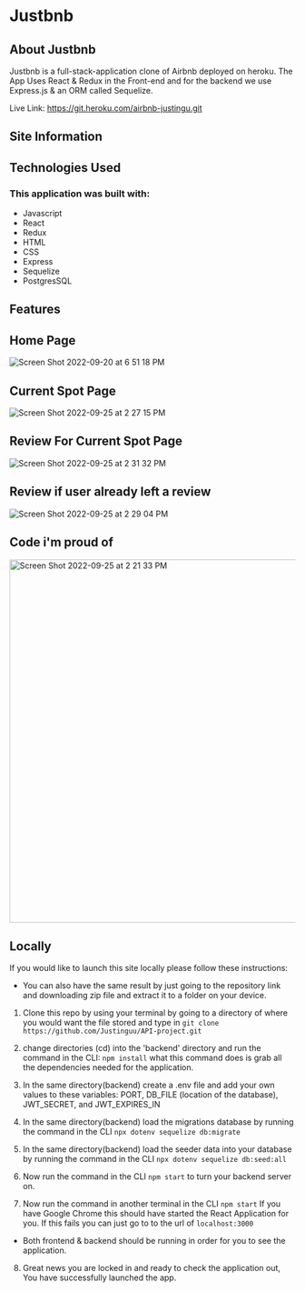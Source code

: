# Justbnb

## About Justbnb

Justbnb is a full-stack-application clone of Airbnb deployed on heroku. The App Uses React & Redux in the Front-end and for the backend we use Express.js & an ORM called Sequelize.

Live Link: https://git.heroku.com/airbnb-justingu.git

## Site Information



## Technologies Used

### This application was built with:
- Javascript
- React
- Redux
- HTML
- CSS
- Express
- Sequelize
- PostgresSQL

## Features

## Home Page
![Screen Shot 2022-09-20 at 6 51 18 PM](https://user-images.githubusercontent.com/99216902/191402623-b720f1b6-ed5b-461d-aaf5-debf3c3e0b1f.png)


## Current Spot Page
![Screen Shot 2022-09-25 at 2 27 15 PM](https://user-images.githubusercontent.com/99216902/192159310-0d0cb19c-5dc1-4300-8f23-3a4b70c38868.png)


## Review For Current Spot Page
![Screen Shot 2022-09-25 at 2 31 32 PM](https://user-images.githubusercontent.com/99216902/192159493-d91493d7-bb72-41d1-9864-a2c27bd6ecd0.png)


## Review if user already left a review
![Screen Shot 2022-09-25 at 2 29 04 PM](https://user-images.githubusercontent.com/99216902/192159379-4db619dd-67bc-4f48-8b3a-845e635e1147.png)


## Code i'm proud of

<img width="639" alt="Screen Shot 2022-09-25 at 2 21 33 PM" src="https://user-images.githubusercontent.com/99216902/192159211-30f78bdd-e777-4b6e-90eb-ee7c9c55bc68.png">


## Locally

If you would like to launch this site locally please follow these instructions:

- You can also have the same result by just going to the repository link and downloading zip file and extract it to a folder on your device.


1. Clone this repo by using your terminal by going to a directory of where you would want the file stored and type in `git clone https://github.com/Justinguu/API-project.git`

2. change directories (cd) into the 'backend' directory and run the command in the CLI: `npm install` what this command does is grab all the dependencies needed for the application.
3. In the same directory(backend) create a .env file and add your own values to these variables: PORT, DB_FILE (location of the database), JWT_SECRET, and JWT_EXPIRES_IN
4. In the same directory(backend) load the migrations database by running the command in the CLI `npx dotenv sequelize db:migrate`
5. In the same directory(backend) load the seeder data into your database by running the command in the CLI `npx dotenv sequelize db:seed:all`
6. Now run the command in the CLI `npm start` to turn your backend server on.
7. Now run the command in another terminal in the CLI `npm start` If you have Google Chrome this should have started the React Application for you. If this fails you can just go to to the url of `localhost:3000`

- Both frontend & backend should be running in order for you to see the application.

8. Great news you are locked in and ready to check the application out, You have successfully launched the app.
